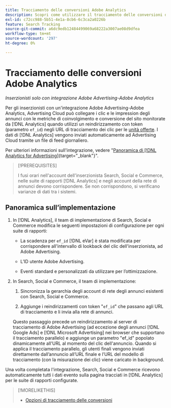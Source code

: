 ```yaml
---
title: Tracciamento delle conversioni Adobe Analytics
description: Scopri come utilizzare il tracciamento delle conversioni di Adobe Analytics per le campagne in Adobe Advertising.
exl-id: c72cc988-5b51-4e1a-8cb6-6c3ca2a0226b
feature: Search Tracking
source-git-commit: a6dc9edb12484499069a68222a3007ae08d9dfea
workflow-type: tm+mt
source-wordcount: '297'
ht-degree: 0%

---
```


# Tracciamento delle conversioni Adobe Analytics

*Inserzionisti solo con integrazione Adobe Advertising-Adobe Analytics*

Per gli inserzionisti con un&#39;integrazione Adobe Advertising-Adobe Analytics, Advertising Cloud può collegare i clic e le impression degli annunci con le metriche di coinvolgimento e conversione del sito monitorate da [!DNL Analytics] quando utilizzi un reindirizzamento con token (parametro `ef_id`) negli URL di tracciamento dei clic per le [unità offerte](/help/search-social-commerce/glossary.md#a-b). I dati di [!DNL Analytics] vengono inviati automaticamente ad Advertising Cloud tramite un file di feed giornaliero.

Per ulteriori informazioni sull&#39;integrazione, vedere &quot;[Panoramica di [!DNL Analytics for Advertising]](https://experienceleague.adobe.com/en/docs/advertising/integrations/analytics/overview){target="_blank"}&quot;.

>[!PREREQUISITES]
>
> I fusi orari nell&#39;account dell&#39;inserzionista Search, Social e Commerce, nelle suite di rapporti [!DNL Analytics] e negli account della rete di annunci devono corrispondere. Se non corrispondono, si verificano varianze di dati tra i sistemi.

## Panoramica sull’implementazione

1. In [!DNL Analytics], il team di implementazione di Search, Social e Commerce modifica le seguenti impostazioni di configurazione per ogni suite di rapporti:

   * La scadenza per `ef_id` [!DNL eVar] è stata modificata per corrispondere all&#39;intervallo di lookback del clic dell&#39;inserzionista, ad Adobe Advertising.

   * L’ID utente Adobe Advertising.

   * Eventi standard e personalizzati da utilizzare per l’ottimizzazione.

1. In Search, Social e Commerce, il team di implementazione:

   1. Sincronizza la gerarchia degli account di rete degli annunci esistenti con Search, Social e Commerce.

   1. Aggiunge i reindirizzamenti con token &quot;`ef_id`&quot; che passano agli URL di tracciamento e li invia alla rete di annunci.

   Questo passaggio precede un reindirizzamento al server di tracciamento di Adobe Advertising (ad eccezione degli annunci [!DNL Google Ads] e [!DNL Microsoft Advertising] nei browser che supportano il tracciamento parallelo) e aggiunge un parametro &quot;ef_id&quot; popolato dinamicamente all&#39;URL al momento del clic dell&#39;annuncio. Quando si applica il tracciamento parallelo, gli utenti finali vengono inviati direttamente dall’annuncio all’URL finale e l’URL del modello di tracciamento (con la misurazione dei clic) viene caricato in background.

Una volta completata l&#39;integrazione, Search, Social e Commerce ricevono automaticamente tutti i dati evento sulla pagina tracciati in [!DNL Analytics] per le suite di rapporti configurate.

>[!MORELIKETHIS]
>
>* [Opzioni di tracciamento delle conversioni](conversion-tracking-about.md)

